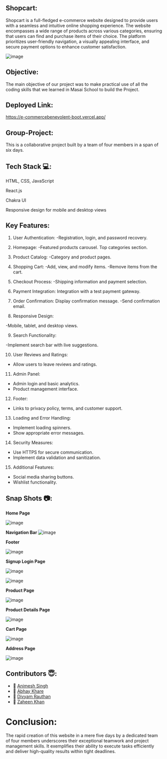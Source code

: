 ## Shopcart:

Shopcart is a full-fledged e-commerce website designed to provide users with a seamless and intuitive online shopping experience. The website encompasses a wide range of products across various categories, ensuring that users can find and purchase items of their choice. The platform prioritizes user-friendly navigation, a visually appealing interface, and secure payment options to enhance customer satisfaction.

![image](https://github.com/DivYam062/eCommercebenevolent-boot/assets/51116785/2d15a883-8b34-4c95-947b-36c236b204de)


## Objective:
The main objective of our project was to make practical use of all the coding skills that we learned in Masai School to build the Project.

## Deployed Link:

https://e-commercebenevolent-boot.vercel.app/

## Group-Project:
This is a collaborative project built by a team of four members in a span of six days.

## Tech Stack 💻:

HTML, CSS, JavaScript

React.js 

Chakra UI 

Responsive design for mobile and desktop views



## Key Features:
1. User Authentication:
-Registration, login, and password recovery.

2. Homepage:
-Featured products carousel.
Top categories section.
3. Product Catalog:
-Category and product pages.

4. Shopping Cart:
-Add, view, and modify items.
-Remove items from the cart.

5. Checkout Process:
-Shipping information and payment selection.

6. Payment Integration:
Integration with a test payment gateway.

7. Order Confirmation:
Display confirmation message.
-Send confirmation email.

8. Responsive Design:

-Mobile, tablet, and desktop views.

9. Search Functionality:

-Implement search bar with live suggestions.

10. User Reviews and Ratings:
- Allow users to leave reviews and ratings.

11. Admin Panel:
- Admin login and basic analytics.
- Product management interface.

12. Footer:
- Links to privacy policy, terms, and customer support.

13. Loading and Error Handling:
- Implement loading spinners.
- Show appropriate error messages.

14. Security Measures:
- Use HTTPS for secure communication.
- Implement data validation and sanitization.

15. Additional Features:
- Social media sharing buttons.
- Wishlist functionality.







## Snap Shots 📷:

**Home Page**

![image](https://github.com/DivYam062/eCommercebenevolent-boot/assets/51116785/c487ebf8-1fef-466e-87e6-0f87c615a25a)

**Navigation Bar**
![image](https://github.com/DivYam062/eCommercebenevolent-boot/assets/51116785/65e02c1b-7605-4729-af8d-3f8479e53365)

**Footer**

![image](https://github.com/DivYam062/eCommercebenevolent-boot/assets/51116785/d4973871-b9a8-45cb-b095-e10cb0e340d0)

**Signup Login Page**

![image](https://github.com/DivYam062/eCommercebenevolent-boot/assets/51116785/dccacfc7-fd92-4034-b535-5bab6d265e7f)

![image](https://github.com/DivYam062/eCommercebenevolent-boot/assets/51116785/25febcc0-7be9-4afe-b77b-0b59181d6c7c)

**Product Page**

![image](https://github.com/DivYam062/eCommercebenevolent-boot/assets/51116785/f365eeb5-f74b-4f36-bddc-00a9658d6858)

**Product Details Page**

![image](https://github.com/DivYam062/eCommercebenevolent-boot/assets/51116785/9176c29c-1c90-4a1f-bcbe-92449187ad4a)

**Cart Page**

![image](https://github.com/DivYam062/eCommercebenevolent-boot/assets/51116785/ef1c106a-8463-4e63-b2e2-1508eee75212)


**Address Page**

![image](https://github.com/DivYam062/eCommercebenevolent-boot/assets/51116785/55540572-3336-486c-b540-1aca41e8398b)

## Contributors  😇:

- 👤 [Animesh Singh](https://www.github.com/Animesh-2)
- 👤 [Abhay Khare](https://github.com/ABHAY-22)
- 👤 [Divyam Rauthan](https://github.com/DivYam062)
- 👤 [Zaheen Khan](https://github.com/Zaheen04)


# Conclusion:
The rapid creation of this website in a mere five days by a dedicated team of four members underscores their exceptional teamwork and project management skills. It exemplifies their ability to execute tasks efficiently and deliver high-quality results within tight deadlines.












